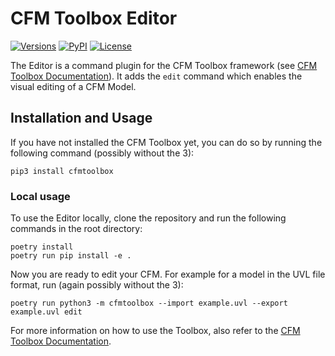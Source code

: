 # CFM Toolbox Editor

[![Versions][versions-image]][versions-url]
[![PyPI][pypi-image]][pypi-url]
[![License][license-image]][license-url]

[versions-image]: https://img.shields.io/pypi/pyversions/cfmtoolbox
[versions-url]: https://github.com/KIT-TVA/cfmtoolbox-editor/blob/main/pyproject.toml
[pypi-image]: https://img.shields.io/pypi/v/cfmtoolbox
[pypi-url]: https://pypi.org/project/cfmtoolbox/
[license-image]: https://img.shields.io/pypi/l/cfmtoolbox
[license-url]: https://github.com/KIT-TVA/cfmtoolbox-editor/blob/main/LICENSE

The Editor is a command plugin for the CFM Toolbox framework
(see [CFM Toolbox Documentation](https://kit-tva.github.io/cfmtoolbox/)). It adds the `edit` command which enables the
visual editing of a CFM Model.

## Installation and Usage
If you have not installed the CFM Toolbox yet, you can do so by running the following command (possibly without the 3):
```shell
pip3 install cfmtoolbox
```
### Local usage
To use the Editor locally, clone the repository and run the following commands in the root directory:
```shell
poetry install
poetry run pip install -e .
```
Now you are ready to edit your CFM. For example for a model in the UVL file format, run (again possibly without the 3):
```shell
poetry run python3 -m cfmtoolbox --import example.uvl --export example.uvl edit
```
For more information on how to use the Toolbox, also refer to the
[CFM Toolbox Documentation](https://kit-tva.github.io/cfmtoolbox/).
